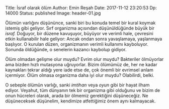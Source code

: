 Title: İsraf olarak ölüm 
Author: Emin Reşah
Date:  2017-11-12 23:20:53
Dp: 14000
Status: published
Image: header-01.jpg

Ölümün varlığını düşününce, sanki biri bu konuda temel bir kural koymak istemiş
gibi geliyor. Sırf organizma açısından düşünüldüğünde büyük bir *israf.*
Doğuyor, bir düzene kavuşuyor, büyüyor ve verimli hale, çevresini etkin
kullanabilir hale geliyor: Ancak ondan sonra yavaşlamaya, yaşlanmaya başlıyor. O
kurulan düzen, organizmanın verimli kullanımı kayboluyor. Sonunda öldüğünde, o
senelerin kazancı kaybolup gidiyor.

Ölüm olmadan gelişme olur muydu? Evrim olur muydu? Bakteriler ölmüyorlar ama
bizden hızlı mutasyona uğruyorlar. Bizim ölümümüz de, her ne kadar kaynakları
tekrar aldığı yere iade etse de, çok önemli bir evrimsel anlam içermiyor. Ölüm
olmasa organizma daha iyi olur muydu? Olabilirdi, belki.

O sebeple ölümün varlığı, sanki *imtihan* veya *oyun* gibi bir hayat ilham
ediyor. Veyahut, tüm dünyanın tek bir organizma gibi olduğunu ve bizim de onun
hücreleri olarak, arada bir ölmemiz gerektiğini düşüneceğiz. Ne düşüneceksek
düşünelim, kendimize atfettiğimiz önem aynı kalmayacak. 
